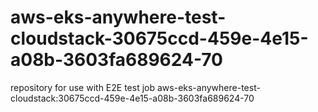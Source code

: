 # aws-eks-anywhere-test-cloudstack-30675ccd-459e-4e15-a08b-3603fa689624-70
repository for use with E2E test job aws-eks-anywhere-test-cloudstack:30675ccd-459e-4e15-a08b-3603fa689624-70
